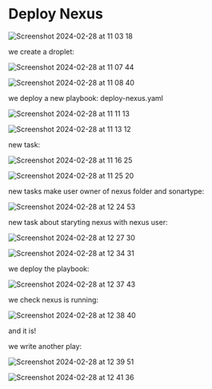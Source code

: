 # Deploy Nexus

![Screenshot 2024-02-28 at 11 03 18](https://github.com/redjules/Deploy-Nexus/assets/106017493/655d1adf-e1db-4f8b-84f9-5e769d079d0a)

we create a droplet:

![Screenshot 2024-02-28 at 11 07 44](https://github.com/redjules/Deploy-Nexus/assets/106017493/03f560ce-5bde-42cf-af1c-60ffddbe1f1e)


![Screenshot 2024-02-28 at 11 08 40](https://github.com/redjules/Deploy-Nexus/assets/106017493/a1e9fce2-fa38-477c-8e25-6bf31afe759b)

we deploy a new playbook: deploy-nexus.yaml


![Screenshot 2024-02-28 at 11 11 13](https://github.com/redjules/Deploy-Nexus/assets/106017493/01157fbd-a143-4094-94cf-2a39bf4cdd0f)


![Screenshot 2024-02-28 at 11 13 12](https://github.com/redjules/Deploy-Nexus/assets/106017493/5c5616ff-ed23-4e3b-89f1-5aecfbdc412e)

new task:

![Screenshot 2024-02-28 at 11 16 25](https://github.com/redjules/Deploy-Nexus/assets/106017493/3c0bef0c-2703-4a30-a409-fdba5b52815b)

![Screenshot 2024-02-28 at 11 25 20](https://github.com/redjules/Deploy-Nexus/assets/106017493/437232ae-3ecb-4b63-997c-d41a4b358f37)

new tasks make user owner of nexus folder and sonartype:

![Screenshot 2024-02-28 at 12 24 53](https://github.com/redjules/Deploy-Nexus/assets/106017493/10ae0f91-4e0e-4032-b701-c625c86bf3ce)

new task about staryting nexus with nexus user:

![Screenshot 2024-02-28 at 12 27 30](https://github.com/redjules/Deploy-Nexus/assets/106017493/0daa0724-1335-4b10-8a1b-f5ca1e36b64d)

![Screenshot 2024-02-28 at 12 34 31](https://github.com/redjules/Deploy-Nexus/assets/106017493/10ad23ea-30eb-40a5-ae26-3fa1292ea3fa)


we deploy the playbook:

![Screenshot 2024-02-28 at 12 37 43](https://github.com/redjules/Deploy-Nexus/assets/106017493/85b975fe-d88d-463d-937b-b7ee1847cb37)

we check nexus is running:

![Screenshot 2024-02-28 at 12 38 40](https://github.com/redjules/Deploy-Nexus/assets/106017493/8394a21f-e9de-4be9-b638-1d14de5057b5)

and it is!

we write another play:

![Screenshot 2024-02-28 at 12 39 51](https://github.com/redjules/Deploy-Nexus/assets/106017493/dd35fd8f-0789-4c2c-bdd8-25e6737d58dd)


![Screenshot 2024-02-28 at 12 41 36](https://github.com/redjules/Deploy-Nexus/assets/106017493/e18170f0-e91a-4db3-8505-c4aba638c1b1)



